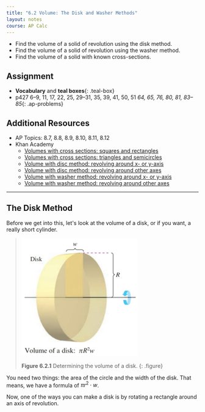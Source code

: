```yaml
---
title: "6.2 Volume: The Disk and Washer Methods"
layout: notes
course: AP Calc
---
```


- Find the volume of a solid of revolution using the disk method.
- Find the volume of a solid of revolution using the washer method.
- Find the volume of a solid with known cross-sections.

## Assignment

- **Vocabulary** and **teal boxes**{: .teal-box}
- p427 6–9, 11, 17, 22, 25, 29–31, 35, 39, 41, 50, 51 *64, 65, 76, 80, 81, 83–85*{: .ap-problems}

## Additional Resources

- AP Topics: 8.7, 8.8, 8.9, 8.10, 8.11, 8.12
- Khan Academy
  - [Volumes with cross sections: squares and rectangles](https://www.khanacademy.org/math/ap-calculus-ab/ab-applications-of-integration-new/ab-8-7/v/volume-with-cross-sections-intro)
  - [Volumes with cross sections: triangles and semicircles](https://www.khanacademy.org/math/ap-calculus-ab/ab-applications-of-integration-new/ab-8-8/v/volume-solid-semicircle-cross-section)
  - [Volume with disc method: revolving around x- or y-axis](https://www.khanacademy.org/math/ap-calculus-ab/ab-applications-of-integration-new/ab-8-9/v/disk-method-around-x-axis)
  - [Volume with disc method: revolving around other axes](https://www.khanacademy.org/math/ap-calculus-ab/ab-applications-of-integration-new/ab-8-10/v/disc-method-rotation-around-horizontal-line)
  - [Volume with washer method: revolving around x- or y-axis](https://www.khanacademy.org/math/ap-calculus-ab/ab-applications-of-integration-new/ab-8-11/v/disc-method-washer-method-for-rotation-around-x-axis)
  - [Volume with washer method: revolving around other axes](https://www.khanacademy.org/math/ap-calculus-ab/ab-applications-of-integration-new/ab-8-12/v/washer-method-rotating-around-non-axis)

---

## The Disk Method

Before we get into this, let's look at the volume of a disk, or if you want, a really short cylinder.

> ![Disk](./img/6-2-disk.png)
>
> **Figure 6.2.1** Determining the volume of a disk.
{: .figure}

You need two things: the area of the circle and the width of the disk. That means, we have a formula of $\pi r^2 \cdot w$.

Now, one of the ways you can make a disk is by rotating a rectangle around an axis of revolution.
